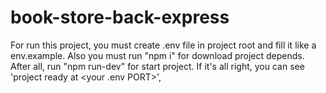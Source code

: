 # book-store-back-express
For run this project, you must create .env file in project root and fill it like a env.example. Also you must run "npm i" for download project depends.
After all, run "npm run-dev" for start project.
If it's all right, you can see 'project ready at <your .env PORT>',  
